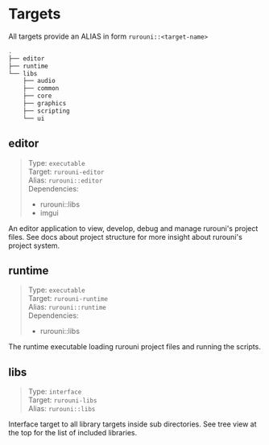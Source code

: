 # Targets
All targets provide an ALIAS in form `rurouni::<target-name>`

```sh
.
├── editor
├── runtime
└── libs
    ├── audio
    ├── common
    ├── core
    ├── graphics
    ├── scripting
    └── ui
```

## editor
> Type: `executable`  
> Target: `rurouni-editor`  
> Alias: `rurouni::editor`  
> Dependencies:
> - rurouni::libs
> - imgui

An editor application to view, develop, debug and manage rurouni's
project files. See docs about project structure for more insight about
rurouni's project system.

## runtime
> Type: `executable`  
> Target: `rurouni-runtime`  
> Alias: `rurouni::runtime`  
> Dependencies:
> - rurouni::libs

The runtime executable loading rurouni project files and running the
scripts.

## libs
> Type: `interface`  
> Target: `rurouni-libs`  
> Alias: `rurouni::libs`  

Interface target to all library targets inside sub directories. See 
tree view at the top for the list of included libraries.
